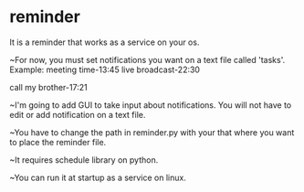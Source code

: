 # reminder
It is a reminder that works as a service on your os. 

~For now, you must set notifications you want on a text file called 'tasks'. Example:  meeting time-13:45
live broadcast-22:30

call my brother-17:21

~I'm going to add GUI to take input about notifications. You will not have to edit or add notification on a text file.

~You have to change the path in reminder.py with your that where you want to place the reminder file.

~It requires schedule library on python.

~You can run it at startup as a service on linux. 

